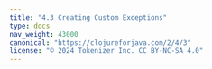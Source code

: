 ```yaml
---
title: "4.3 Creating Custom Exceptions"
type: docs
nav_weight: 43000
canonical: "https://clojureforjava.com/2/4/3"
license: "© 2024 Tokenizer Inc. CC BY-NC-SA 4.0"
---
```

